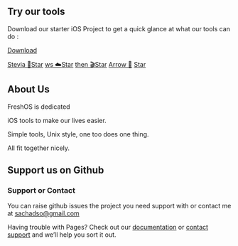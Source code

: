 ## Try our tools

Download our starter iOS Project to get a quick glance at what our tools can do :

<!-- Place this tag where you want the button to render. -->
<a class="github-button" href="https://github.com/freshOS/StarterProject/archive/master.zip" data-icon="octicon-cloud-download" data-style="mega" aria-label="Download freshOS/StarterProject on GitHub">Download</a>


[Stevia 🍃](https://github.com/freshOS/Stevia)<a class="github-button" href="https://github.com/freshOS/Stevia" data-icon="octicon-star" data-style="mega" data-count-href="/freshOS/Stevia/stargazers" data-count-api="/repos/freshOS/Stevia#stargazers_count" data-count-aria-label="# stargazers on GitHub" aria-label="Star freshOS/Stevia on GitHub">Star</a> 
[ws ☁️](https://github.com/freshOS/ws)<a class="github-button" href="https://github.com/freshOS/ws" data-icon="octicon-star" data-style="mega" data-count-href="/freshOS/ws/stargazers" data-count-api="/repos/freshOS/ws#stargazers_count" data-count-aria-label="# stargazers on GitHub" aria-label="Star freshOS/ws on GitHub">Star</a>
[then 🎬](https://github.com/freshOS/ws)<a class="github-button" href="https://github.com/freshOS/then" data-icon="octicon-star" data-style="mega" data-count-href="/freshOS/then/stargazers" data-count-api="/repos/freshOS/then#stargazers_count" data-count-aria-label="# stargazers on GitHub" aria-label="Star freshOS/then on GitHub">Star</a>
[Arrow 🏹](https://github.com/freshOS/ws)
<a class="github-button" href="https://github.com/freshOS/Arrow" data-icon="octicon-star" data-style="mega" data-count-href="/freshOS/Arrow/stargazers" data-count-api="/repos/freshOS/Arrow#stargazers_count" data-count-aria-label="# stargazers on GitHub" aria-label="Star freshOS/Arrow on GitHub">Star</a>




## About Us
FreshOS is dedicated

iOS tools to make our lives easier.

Simple tools, Unix style, one too does one thing.

All fit together nicely.

## Support us on Github



### Support or Contact
You can raise github issues the project you need support with or contact me at sachadso@gmail.com

Having trouble with Pages? Check out our [documentation](https://help.github.com/categories/github-pages-basics/) or [contact support](https://github.com/contact) and we’ll help you sort it out.


<!-- Place this tag in your head or just before your close body tag. -->
<script async defer src="https://buttons.github.io/buttons.js"></script>
